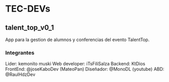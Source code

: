 # TEC-DEVs
## talent_top_v0_1

App para la gestion de alumnos y conferencias del evento TalentTop.

### Integrantes
Lider: kemonito muski
Web developer: iTsFiliSalza
Backend: KtDios
FrontEnd: @joseKaboDev (MateoPan)
Diseñador: @MonoDL (youtube)
ABD: @RaulHdzDev
